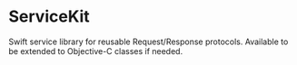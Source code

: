 # ServiceKit
Swift service library for reusable Request/Response protocols. Available to be extended to Objective-C classes if needed.  
